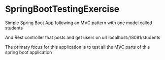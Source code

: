 # SpringBootTestingExercise

Simple Spring Boot App following an MVC pattern with one model called students

And Rest controller that posts and get users on url localhost://8081/students

The primary focus for this application is to test all the MVC parts of this spring boot application
